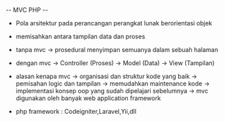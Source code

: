 -- MVC PHP --
* Pola arsitektur pada perancangan perangkat lunak berorientasi objek
* memisahkan antara tampilan data dan proses
* tanpa mvc -> prosedural menyimpan semuanya dalam sebuah halaman
* dengan mvc 
-> Controller (Proses)
-> Model (Data)
-> View (Tampilan)
* alasan kenapa mvc
-> organisasi dan struktur kode yang baik 
-> pemisahan logic dan tampilan
-> memudahkan maintenance kode
-> implementasi konsep oop yang sudah dipelajari sebelumnya
-> mvc digunakan oleh banyak web application framework

* php framework : Codeigniter,Laravel,Yii,dll
